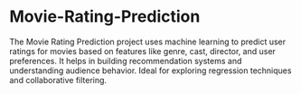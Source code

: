 # Movie-Rating-Prediction
The Movie Rating Prediction project uses machine learning to predict user ratings for movies based on features like genre, cast, director, and user preferences. It helps in building recommendation systems and understanding audience behavior. Ideal for exploring regression techniques and collaborative filtering.
